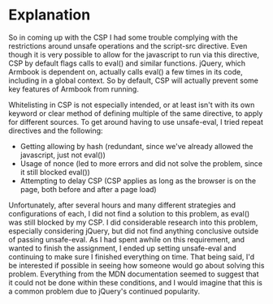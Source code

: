 # Explanation

So in coming up with the CSP I had some trouble complying with the restrictions around unsafe operations and the script-src directive. Even though it is very possible to allow for the javascript to run via this directive, CSP by default flags calls to eval() and similar functions. jQuery, which Armbook is dependent on, actually calls eval() a few times in its code, including in a global context. So by default, CSP will actually prevent some key features of Armbook from running.

Whitelisting in CSP is not especially intended, or at least isn't with its own keyword or clear method of defining multiple of the same directive, to apply for different sources. To get around having to use unsafe-eval, I tried repeat directives and the following:

* Getting allowing by hash (redundant, since we've already allowed the javascript, just not eval())
* Usage of nonce (led to more errors and did not solve the problem, since it still blocked eval())
* Attempting to delay CSP (CSP applies as long as the browser is on the page, both before and after a page load)

Unfortunately, after several hours and many different strategies and configurations of each, I did not find a solution to this problem, as eval() was still blocked by my CSP. I did considerable research into this problem, especially considering jQuery, but did not find anything conclusive outside of passing unsafe-eval. As I had spent awhile on this requirement, and wanted to finish the assignment, I ended up setting unsafe-eval and continuing to make sure I finished everything on time. That being said, I'd be interested if possible in seeing how someone would go about solving this problem. Everything from the MDN documentation seemed to suggest that it could not be done within these conditions, and I would imagine that this is a common problem due to jQuery's continued popularity.  
